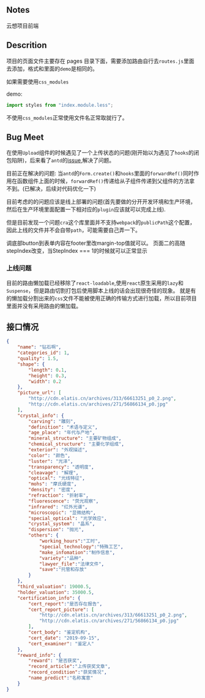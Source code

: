 ## Notes

云想项目前端

## Descrition

项目的页面文件主要存在 pages 目录下面，需要添加路由自行去`routes.js`里面去添加，格式和里面的`demo`是相同的。

如果需要使用`css_modules`

demo:

```js
import styles from "index.module.less";
```

不使用`css_modules`正常使用文件名正常取就行了。

## Bug Meet

在使用`Upload`组件的时候遇见了一个上传状态的问题(刚开始以为遇见了`hooks`的闭包陷阱)，后来看了`antd`的[issue](https://github.com/ant-design/ant-design/issues/2423),解决了问题。

目前正在解决的问题:
当`antd`的`Form.create()`和`hooks`里面的`forwardRef()`同时作用在函数组件上面的时候，`forwardRef()`传递给从子组件传递到父组件的方法拿不到。(已解决，后续对代码优化一下)

目前考虑的的问题应该是线上部署的问题(首先要做的分开开发环境和生产环境，然后在生产环境里面配置一下相对应的`plugin`应该就可以完成上线).

但是目前发现一个问题`cra`这个库里面并不支持`webpack`的`publicPath`这个配置，因此上线的文件并不会自带`path`，可能需要自己弄一下。

调底部button到表单内容在footer里改margin-top值就可以。
页面二的高随stepIndex改变，当StepIndex === 1的时候就可以正常显示

### 上线问题
目前的路由懒加载已经移除了`react-loadable`,使用`react`原生采用的`lazy`和`Suspense`，但是路由切割打包后使用脚本上线的话会出现很奇怪的现象。
就是有的懒加载分割出来的`css`文件不能被使用正确的传输方式进行加载，所以目前项目里面并没有采用路由的懒加载。

## 接口情况

```json
{
    "name": "钻石啊",
    "categories_id": 1,
    "quality": 1.5,
    "shape": {
        "length": 0.1,
        "height": 0.3,
        "width": 0.2
    },
    "picture_url": [
        "http://cdn.elatis.cn/archives/313/66613251_p0_2.png",
        "http://cdn.elatis.cn/archives/271/56866134_p0.jpg"
    ],
    "crystal_info": {
        "carving": "雕刻",
        "definition": "术语与定义",
        "age_place": "年代与产地",
        "mineral_structure": "主要矿物组成",
        "chemical_structure": "主要化学组成",
        "exterior": "外观描述",
        "color": "颜色",
        "luster": "光泽",
        "transparency": "透明度",
        "cleavage": "解理",
        "optical": "光线特征",
        "mohs": "摩氏硬度",
        "density": "密度",
        "refraction": "折射率",
        "fluorescence": "荧光观察",
        "infrared": "红外光谱",
        "microscopic": "显微结构",
        "special_optical": "光学效应",
        "crystal_system": "晶系",
        "dispersion": "抛光",
        "others": {
            "working_hours":"工时",
            "special_technology":"特殊工艺",
            "make_infomation":"制作信息",   
            "variety":"品种",   
            "lawyer_file":"法律文件",
            "save":"托管和存放"
        }
    },
    "third_valuation": 19000.5,
    "holder_valuation": 35000.5,
    "certification_info": {
        "cert_report":"是否存在报告",
        "cert_report_picture": [
            "http://cdn.elatis.cn/archives/313/66613251_p0_2.png",
            "http://cdn.elatis.cn/archives/271/56866134_p0.jpg"
        ],
        "cert_body": "鉴定机构",
        "cert_date": "2019-09-15",
        "cert_examiner": "鉴定人"
    },
    "reward_info": {
        "reward": "是否获奖",
        "record_article":"上传获奖文章",
        "record_condition":"获奖情况",
        "name_predict":"名称寓意"
    }
}
```